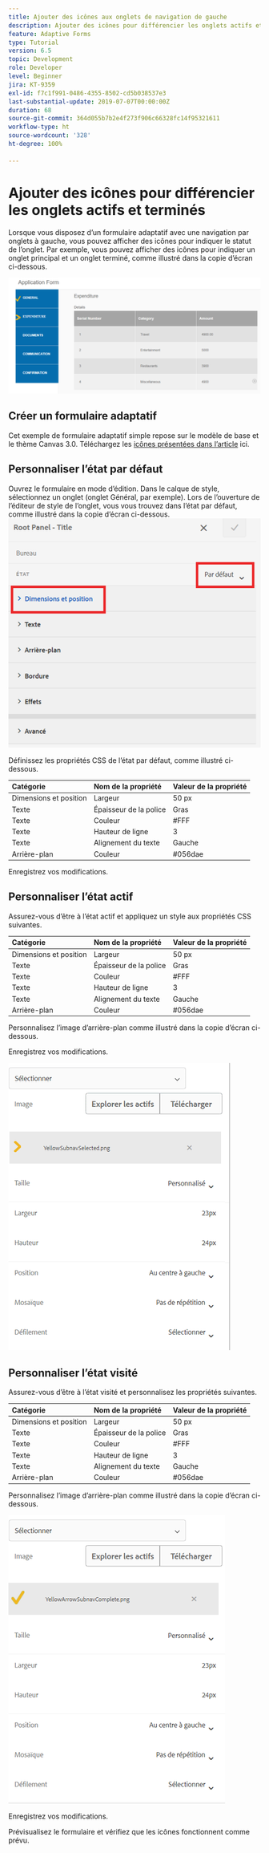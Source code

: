 ```yaml
---
title: Ajouter des icônes aux onglets de navigation de gauche
description: Ajouter des icônes pour différencier les onglets actifs et terminés
feature: Adaptive Forms
type: Tutorial
version: 6.5
topic: Development
role: Developer
level: Beginner
jira: KT-9359
exl-id: f7c1f991-0486-4355-8502-cd5b038537e3
last-substantial-update: 2019-07-07T00:00:00Z
duration: 68
source-git-commit: 364d055b7b2e4f273f906c66328fc14f95321611
workflow-type: ht
source-wordcount: '328'
ht-degree: 100%

---
```


# Ajouter des icônes pour différencier les onglets actifs et terminés

Lorsque vous disposez d’un formulaire adaptatif avec une navigation par onglets à gauche, vous pouvez afficher des icônes pour indiquer le statut de l’onglet. Par exemple, vous pouvez afficher des icônes pour indiquer un onglet principal et un onglet terminé, comme illustré dans la copie d’écran ci-dessous.

![toolbar-spacing](assets/active-completed.png)

## Créer un formulaire adaptatif

Cet exemple de formulaire adaptatif simple repose sur le modèle de base et le thème Canvas 3.0.
Téléchargez les [icônes présentées dans l’article](assets/icons.zip) ici.


## Personnaliser l’état par défaut

Ouvrez le formulaire en mode d’édition.
Dans le calque de style, sélectionnez un onglet (onglet Général, par exemple).
Lors de l’ouverture de l’éditeur de style de l’onglet, vous vous trouvez dans l’état par défaut, comme illustré dans la copie d’écran ci-dessous.
![navigation-tab](assets/navigation-tab.png)

Définissez les propriétés CSS de l’état par défaut, comme illustré ci-dessous.

| Catégorie | Nom de la propriété | Valeur de la propriété |
|:---|:---|:---|
| Dimensions et position | Largeur | 50 px |
| Texte | Épaisseur de la police | Gras |
| Texte | Couleur | #FFF |
| Texte | Hauteur de ligne | 3 |
| Texte | Alignement du texte | Gauche |
| Arrière-plan | Couleur | #056dae |

Enregistrez vos modifications.

## Personnaliser l’état actif

Assurez-vous d’être à l’état actif et appliquez un style aux propriétés CSS suivantes.

| Catégorie | Nom de la propriété | Valeur de la propriété |
|:---|:---|:---|
| Dimensions et position | Largeur | 50 px |
| Texte | Épaisseur de la police | Gras |
| Texte | Couleur | #FFF |
| Texte | Hauteur de ligne | 3 |
| Texte | Alignement du texte | Gauche |
| Arrière-plan | Couleur | #056dae |

Personnalisez l’image d’arrière-plan comme illustré dans la copie d’écran ci-dessous.

Enregistrez vos modifications.



![active-state](assets/active-state.png)

## Personnaliser l’état visité

Assurez-vous d’être à l’état visité et personnalisez les propriétés suivantes.

| Catégorie | Nom de la propriété | Valeur de la propriété |
|:---|:---|:---|
| Dimensions et position | Largeur | 50 px |
| Texte | Épaisseur de la police | Gras |
| Texte | Couleur | #FFF |
| Texte | Hauteur de ligne | 3 |
| Texte | Alignement du texte | Gauche |
| Arrière-plan | Couleur | #056dae |

Personnalisez l’image d’arrière-plan comme illustré dans la copie d’écran ci-dessous.


![visited-state](assets/visited-state.png)

Enregistrez vos modifications.

Prévisualisez le formulaire et vérifiez que les icônes fonctionnent comme prévu.
